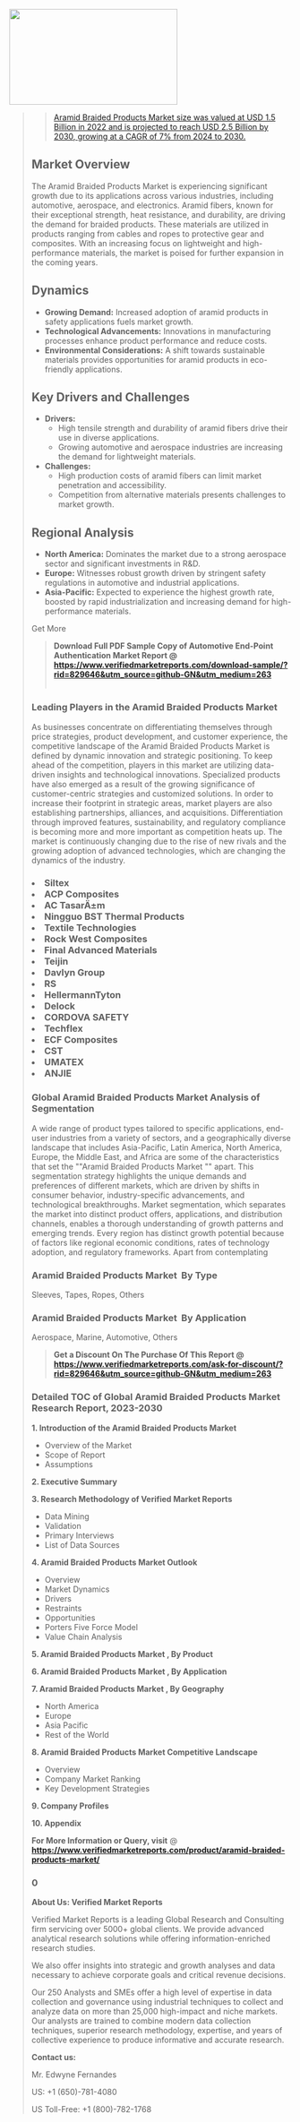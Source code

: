 <img src="https://ffe5etoiles.com/wp-content/uploads/2024/12/MST1-300x171.png" alt="" width="300" height="171" class="alignnone size-medium wp-image-20088" /><blockquote id="" class=""><a href="https://www.verifiedmarketreports.com/download-sample/?rid=870216&utm_source=github-GN&utm_medium=263" target="_blank"><blockquote id="" class=""><a href="https://www.verifiedmarketreports.com/download-sample/?rid=829646&utm_source=github-GN&utm_medium=263" target="_blank">Aramid Braided Products Market size was valued at USD 1.5 Billion in 2022 and is projected to reach USD 2.5 Billion by 2030, growing at a CAGR of 7% from 2024 to 2030.</a></blockquote><p><h2>Market Overview</h2><p>The Aramid Braided Products Market is experiencing significant growth due to its applications across various industries, including automotive, aerospace, and electronics. Aramid fibers, known for their exceptional strength, heat resistance, and durability, are driving the demand for braided products. These materials are utilized in products ranging from cables and ropes to protective gear and composites. With an increasing focus on lightweight and high-performance materials, the market is poised for further expansion in the coming years.</p><h2>Dynamics</h2><ul> <li><strong>Growing Demand:</strong> Increased adoption of aramid products in safety applications fuels market growth.</li> <li><strong>Technological Advancements:</strong> Innovations in manufacturing processes enhance product performance and reduce costs.</li> <li><strong>Environmental Considerations:</strong> A shift towards sustainable materials provides opportunities for aramid products in eco-friendly applications.</li></ul><h2>Key Drivers and Challenges</h2><ul> <li><strong>Drivers:</strong> <ul> <li>High tensile strength and durability of aramid fibers drive their use in diverse applications.</li> <li>Growing automotive and aerospace industries are increasing the demand for lightweight materials.</li> </ul> </li> <li><strong>Challenges:</strong> <ul> <li>High production costs of aramid fibers can limit market penetration and accessibility.</li> <li>Competition from alternative materials presents challenges to market growth.</li> </ul> </li></ul><h2>Regional Analysis</h2><ul> <li><strong>North America:</strong> Dominates the market due to a strong aerospace sector and significant investments in R&D.</li> <li><strong>Europe:</strong> Witnesses robust growth driven by stringent safety regulations in automotive and industrial applications.</li> <li><strong>Asia-Pacific:</strong> Expected to experience the highest growth rate, boosted by rapid industrialization and increasing demand for high-performance materials.</li></ul><p>Get More</p></p><blockquote id="" class=""><strong>Download Full PDF Sample Copy of Automotive End-Point Authentication Market Report @ <a href="https://www.verifiedmarketreports.com/download-sample/?rid=829646&utm_source=github-GN&utm_medium=263" target="_blank">https://www.verifiedmarketreports.com/download-sample/?rid=829646&utm_source=github-GN&utm_medium=263</a></strong><br /><br /></blockquote><h3 id="" class="">Leading Players in the&nbsp;Aramid Braided Products Market </h3><p>As businesses concentrate on differentiating themselves through price strategies, product development, and customer experience, the competitive landscape of the Aramid Braided Products Market is defined by dynamic innovation and strategic positioning. To keep ahead of the competition, players in this market are utilizing data-driven insights and technological innovations. Specialized products have also emerged as a result of the growing significance of customer-centric strategies and customized solutions. In order to increase their footprint in strategic areas, market players are also establishing partnerships, alliances, and acquisitions. Differentiation through improved features, sustainability, and regulatory compliance is becoming more and more important as competition heats up. The market is continuously changing due to the rise of new rivals and the growing adoption of advanced technologies, which are changing the dynamics of the industry.</p><h3 class=""><li>Siltex</li><li> ACP Composites</li><li> AC TasarÄ±m</li><li> Ningguo BST Thermal Products</li><li> Textile Technologies</li><li> Rock West Composites</li><li> Final Advanced Materials</li><li> Teijin</li><li> Davlyn Group</li><li> RS</li><li> HellermannTyton</li><li> Delock</li><li> CORDOVA SAFETY</li><li> Techflex</li><li> ECF Composites</li><li> CST</li><li> UMATEX</li><li> ANJIE</h3><h3 id="" class="">Global&nbsp;Aramid Braided Products Market Analysis of Segmentation</h3><p id="" class="">A wide range of product types tailored to specific applications, end-user industries from a variety of sectors, and a geographically diverse landscape that includes Asia-Pacific, Latin America, North America, Europe, the Middle East, and Africa are some of the characteristics that set the ""Aramid Braided Products Market "" apart. This segmentation strategy highlights the unique demands and preferences of different markets, which are driven by shifts in consumer behavior, industry-specific advancements, and technological breakthroughs. Market segmentation, which separates the market into distinct product offers, applications, and distribution channels, enables a thorough understanding of growth patterns and emerging trends. Every region has distinct growth potential because of factors like regional economic conditions, rates of technology adoption, and regulatory frameworks. Apart from contemplating</p><h3 id="" class="">Aramid Braided Products Market &nbsp;By Type</h3><p>Sleeves, Tapes, Ropes, Others</p><h3 id="" class="">Aramid Braided Products Market &nbsp;By Application</h3><p class="">Aerospace, Marine, Automotive, Others</p><blockquote id="" class=""><strong>Get a Discount On The Purchase Of This Report @ <a href="https://www.verifiedmarketreports.com/download-sample/?rid=829646&utm_source=github-GN&utm_medium=263" target="_blank">https://www.verifiedmarketreports.com/ask-for-discount/?rid=829646&utm_source=github-GN&utm_medium=263</a></strong></blockquote><h3 id="" class="">Detailed TOC of Global Aramid Braided Products Market Research Report, 2023-2030</h3><p id="" class=""><strong>1. Introduction of the Aramid Braided Products Market </strong></p><ul><li>Overview of the Market</li><li>Scope of Report</li><li>Assumptions</li></ul><p id="" class=""><strong>2. Executive Summary</strong></p><p id="" class=""><strong>3. Research Methodology of Verified Market Reports</strong></p><ul><li>Data Mining</li><li>Validation</li><li>Primary Interviews</li><li>List of Data Sources</li></ul><p id="" class=""><strong>4. Aramid Braided Products Market Outlook</strong></p><ul><li>Overview</li><li>Market Dynamics</li><li>Drivers</li><li>Restraints</li><li>Opportunities</li><li>Porters Five Force Model</li><li>Value Chain Analysis</li></ul><p id="" class=""><strong>5. Aramid Braided Products Market , By Product</strong></p><p id="" class=""><strong>6. Aramid Braided Products Market , By Application</strong></p><p id="" class=""><strong>7. Aramid Braided Products Market , By Geography</strong></p><ul><li>North America</li><li>Europe</li><li>Asia Pacific</li><li>Rest of the World</li></ul><p id="" class=""><strong>8. Aramid Braided Products Market Competitive Landscape</strong></p><ul><li>Overview</li><li>Company Market Ranking</li><li>Key Development Strategies</li></ul><p id="" class=""><strong>9. Company Profiles</strong></p><p id="" class=""><strong>10. Appendix</strong></p><p><strong>For More Information or Query, visit</strong>&nbsp;@ <strong><a href="https://www.verifiedmarketreports.com/product/aramid-braided-products-market/" target="_blank">https://www.verifiedmarketreports.com/product/aramid-braided-products-market/</a></strong></p><h3 id="" class="">0</h3><p id="" class=""><strong>About Us: Verified Market Reports</strong></p><p id="" class="">Verified Market Reports is a leading Global Research and Consulting firm servicing over 5000+ global clients. We provide advanced analytical research solutions while offering information-enriched research studies.</p><p id="" class="">We also offer insights into strategic and growth analyses and data necessary to achieve corporate goals and critical revenue decisions.</p><p id="" class="">Our 250 Analysts and SMEs offer a high level of expertise in data collection and governance using industrial techniques to collect and analyze data on more than 25,000 high-impact and niche markets. Our analysts are trained to combine modern data collection techniques, superior research methodology, expertise, and years of collective experience to produce informative and accurate research.</p><p id="" class=""><strong>Contact us:</strong></p><p id="" class="">Mr. Edwyne Fernandes</p><p id="" class="">US: +1 (650)-781-4080</p><p id="" class="">US Toll-Free: +1 (800)-782-1768</p>
